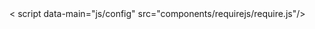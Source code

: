 <section>

<div class="long">< script data-main="js/config" src="components/requirejs/require.js"/> </div>

</section>
